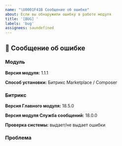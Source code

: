 ```yaml
---
name: "\U0001F41B Сообщение об ошибке"
about: Если вы обнаружили ошибку в работе модуля 
title: '[BUG] '
labels: 'bug'
assignees: saundefined
---
```

## 🐛 Сообщение об ошибке

### Модуль

**Версия модуля:** 1.1.1

**Способ установки:** Битрикс Marketplace / Composer

### Битрикс

**Версия Главного модуля:** 18.5.0

**Версия модуля Служба сообщений:** 18.0.0

**Проверка системы:** выдает/не выдает ошибки 

### Проблема

<!-- Опишите, как можно подробнее, что работает не так, по возможности, приложите скриншоты -->
